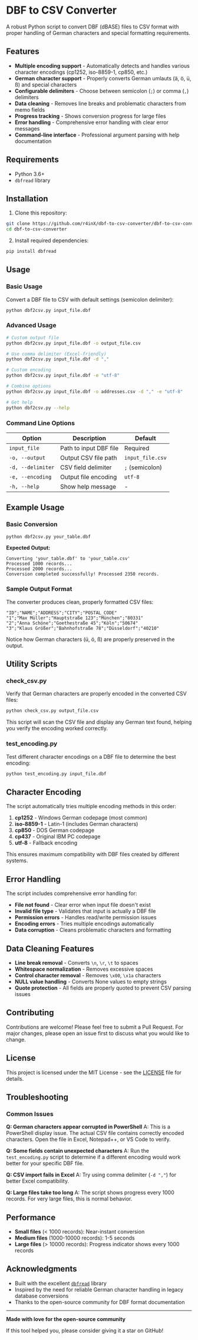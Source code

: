 # DBF to CSV Converter

A robust Python script to convert DBF (dBASE) files to CSV format with proper handling of German characters and special formatting requirements.

## Features

- **Multiple encoding support** - Automatically detects and handles various character encodings (cp1252, iso-8859-1, cp850, etc.)
- **German character support** - Properly converts German umlauts (ä, ö, ü, ß) and special characters
- **Configurable delimiters** - Choose between semicolon (`;`) or comma (`,`) delimiters
- **Data cleaning** - Removes line breaks and problematic characters from memo fields
- **Progress tracking** - Shows conversion progress for large files
- **Error handling** - Comprehensive error handling with clear error messages
- **Command-line interface** - Professional argument parsing with help documentation

## Requirements

- Python 3.6+
- `dbfread` library

## Installation

1. Clone this repository:
```bash
git clone https://github.com/r4inX/dbf-to-csv-converter/dbf-to-csv-converter.git
cd dbf-to-csv-converter
```

2. Install required dependencies:
```bash
pip install dbfread
```

## Usage

### Basic Usage

Convert a DBF file to CSV with default settings (semicolon delimiter):

```bash
python dbf2csv.py input_file.dbf
```

### Advanced Usage

```bash
# Custom output file
python dbf2csv.py input_file.dbf -o output_file.csv

# Use comma delimiter (Excel-friendly)
python dbf2csv.py input_file.dbf -d ","

# Custom encoding
python dbf2csv.py input_file.dbf -e "utf-8"

# Combine options
python dbf2csv.py input_file.dbf -o addresses.csv -d "," -e "utf-8"

# Get help
python dbf2csv.py --help
```

### Command Line Options

| Option | Description | Default |
|--------|-------------|---------|
| `input_file` | Path to input DBF file | Required |
| `-o, --output` | Output CSV file path | `input_file.csv` |
| `-d, --delimiter` | CSV field delimiter | `;` (semicolon) |
| `-e, --encoding` | Output file encoding | `utf-8` |
| `-h, --help` | Show help message | - |

## Example Usage

### Basic Conversion
```bash
python dbf2csv.py your_table.dbf
```

**Expected Output:**
```
Converting 'your_table.dbf' to 'your_table.csv'
Processed 1000 records...
Processed 2000 records...
Conversion completed successfully! Processed 2350 records.
```

### Sample Output Format
The converter produces clean, properly formatted CSV files:

```csv
"ID";"NAME";"ADDRESS";"CITY";"POSTAL_CODE"
"1";"Max Müller";"Hauptstraße 123";"München";"80331"
"2";"Anna Schöne";"Goethestraße 45";"Köln";"50674"
"3";"Klaus Größer";"Bahnhofstraße 78";"Düsseldorf";"40210"
```

Notice how German characters (ü, ö, ß) are properly preserved in the output.

## Utility Scripts

### check_csv.py
Verify that German characters are properly encoded in the converted CSV files:

```bash
python check_csv.py output_file.csv
```

This script will scan the CSV file and display any German text found, helping you verify the encoding worked correctly.

### test_encoding.py
Test different character encodings on a DBF file to determine the best encoding:

```bash
python test_encoding.py input_file.dbf
```

## Character Encoding

The script automatically tries multiple encoding methods in this order:

1. **cp1252** - Windows German codepage (most common)
2. **iso-8859-1** - Latin-1 (includes German characters)
3. **cp850** - DOS German codepage
4. **cp437** - Original IBM PC codepage
5. **utf-8** - Fallback encoding

This ensures maximum compatibility with DBF files created by different systems.

## Error Handling

The script includes comprehensive error handling for:

- **File not found** - Clear error when input file doesn't exist
- **Invalid file type** - Validates that input is actually a DBF file
- **Permission errors** - Handles read/write permission issues
- **Encoding errors** - Tries multiple encodings automatically
- **Data corruption** - Cleans problematic characters and formatting

## Data Cleaning Features

- **Line break removal** - Converts `\n`, `\r`, `\t` to spaces
- **Whitespace normalization** - Removes excessive spaces
- **Control character removal** - Removes `\x00`, `\x1a` characters
- **NULL value handling** - Converts None values to empty strings
- **Quote protection** - All fields are properly quoted to prevent CSV parsing issues

## Contributing

Contributions are welcome! Please feel free to submit a Pull Request. For major changes, please open an issue first to discuss what you would like to change.

## License

This project is licensed under the MIT License - see the [LICENSE](LICENSE) file for details.

## Troubleshooting

### Common Issues

**Q: German characters appear corrupted in PowerShell**
A: This is a PowerShell display issue. The actual CSV file contains correctly encoded characters. Open the file in Excel, Notepad++, or VS Code to verify.

**Q: Some fields contain unexpected characters**
A: Run the `test_encoding.py` script to determine if a different encoding would work better for your specific DBF file.

**Q: CSV import fails in Excel**
A: Try using comma delimiter (`-d ","`) for better Excel compatibility.

**Q: Large files take too long**
A: The script shows progress every 1000 records. For very large files, this is normal behavior.

## Performance

- **Small files** (< 1000 records): Near-instant conversion
- **Medium files** (1000-10000 records): 1-5 seconds
- **Large files** (> 10000 records): Progress indicator shows every 1000 records

## Acknowledgments

- Built with the excellent [`dbfread`](https://github.com/olemb/dbfread) library
- Inspired by the need for reliable German character handling in legacy database conversions
- Thanks to the open-source community for DBF format documentation

---

**Made with love for the open-source community**

If this tool helped you, please consider giving it a star on GitHub!